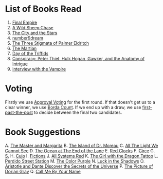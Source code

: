 <!-- TITLE: Book Gathering -->
<!-- SUBTITLE: The Book Gathering -->

# List of Books Read
1. [Final Empire](books/the-final-empire)
2. [A Wild Sheep Chase](books/a-wild-sheep-chase)
3. [The City and the Stars](books/the-city-and-the-stars)
4. [number9dream](books/number-9-dream)
5. [The Three Stigmata of Palmer Eldritch](books/the-three-stigmata-of-palmer-eldritch)
6. [The Martian](books/the-martian)
7. [Day of the Triffids](books/day-of-the-triffids)
8. [Conspiracy: Peter Thiel, Hulk Hogan, Gawker, and the Anatomy of Intrigue](books/conspiracy)
9. [Interview with the Vampire](books/interview-with-the-vampire)

# Voting
Firstly we use [Approval Voting](https://en.wikipedia.org/wiki/Approval_voting) for the first round.
If that doesn't get us to a clear winner, we use [Borda Count](https://en.wikipedia.org/wiki/Borda_count).
If we end up with a draw, we use [first-past-the-post](https://en.wikipedia.org/wiki/First-past-the-post_voting) to decide between the final two candidates.

# Book Suggestions
A. [The Master and Margarita](https://www.goodreads.com/book/show/117833.The_Master_and_Margarita)
B. [The Island of Dr. Moreau](https://www.goodreads.com/book/show/29981.The_Island_of_Dr_Moreau)
C. [All The Light We Cannot See](https://www.goodreads.com/book/show/18143977-all-the-light-we-cannot-see?from_choice=true)
D. [The Ocean at The End of the Lane](https://www.goodreads.com/book/show/15783514-the-ocean-at-the-end-of-the-lane?from_choice=true)
E. [Red Clocks](https://www.goodreads.com/book/show/35099035-red-clocks?from_choice=true)
F. [Circe](https://www.goodreads.com/book/show/35959740-circe?from_choice=true)
G. [S.](https://www.goodreads.com/book/show/17860739-s)
H. [Cujo](https://www.goodreads.com/book/show/10603.Cujo)
I. [Fictions](https://www.goodreads.com/book/show/426504.Ficciones)
J. [All Systems Red](https://www.goodreads.com/book/show/32758901-all-systems-red)
K. [The Girl with the Dragon Tattoo](https://www.goodreads.com/book/show/2429135.The_Girl_with_the_Dragon_Tattoo)
L. [Perdido Street Station](https://www.goodreads.com/book/show/68494.Perdido_Street_Station)
M. [The Color Purple](https://www.goodreads.com/book/show/11486.The_Color_Purple)
N. [Luck in the Shadows](https://www.goodreads.com/book/show/74270.Luck_in_the_Shadows)
O. [Aristotle and Dante Discover the Secrets of the Universe](https://www.goodreads.com/book/show/12000020-aristotle-and-dante-discover-the-secrets-of-the-universe)
P. [The Picture of Dorian Gray](https://www.goodreads.com/book/show/5297.The_Picture_of_Dorian_Gray)
Q. [Call Me By Your Name](https://www.goodreads.com/book/show/36336078-call-me-by-your-name)